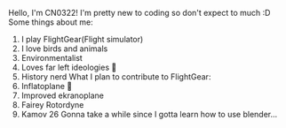 Hello, I'm CN0322! I'm pretty new to coding so don't expect to much :D
Some things about me:
1. I play FlightGear(Flight simulator)
2. I love birds and animals
3. Environmentalist
4. Loves far left ideologies 🥶
5. History nerd
What I plan to contribute to FlightGear:
1. Inflatoplane 🎈
2. Improved ekranoplane
3. Fairey Rotordyne
4. Kamov 26
Gonna take a while since I gotta learn how to use blender...
